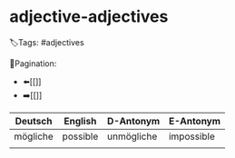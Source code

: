 # adjective-adjectives

🏷️Tags: #adjectives

🧭Pagination:
- ⬅️[[]]
- ➡️[[]]

| Deutsch   | English   | D-Antonym   | E-Antonym   |
|-----------|-----------|-------------|-------------|
| mögliche  | possible  | unmögliche  | impossible  |
|           |           |             |             |



